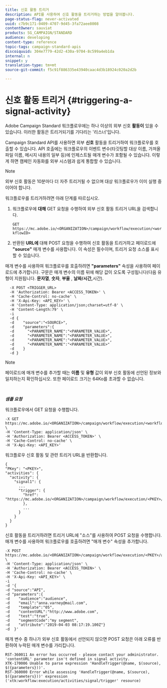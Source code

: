 ```yaml
---
title: 신호 활동 트리거
description: API를 사용하여 신호 활동을 트리거하는 방법을 알아봅니다.
page-status-flag: never-activated
uuid: c7b9c171-0409-4707-9d45-3fa72aee8008
contentOwner: sauviat
products: SG_CAMPAIGN/STANDARD
audience: developing
content-type: reference
topic-tags: campaign-standard-apis
discoiquuid: 304e7779-42d2-430a-9704-8c599a4eb1da
internal: n
snippet: y
translation-type: tm+mt
source-git-commit: f5c91f886335e43940caac4d3b18924c020a2d2b

---
```



# 신호 활동 트리거 {#triggering-a-signal-activity}

Adobe Campaign Standard 워크플로우에는 하나 이상의 외부 신호 **활동이** 있을 수 있습니다. 이러한 활동은 트리거되기를 기다리는 &#39;리스너&#39;입니다.

Campaign Standard API를 사용하면 외부 **신호** 활동을 트리거하여 워크플로우를 호출할 수 있습니다. API 호출에는 워크플로우의 이벤트 변수(타깃팅할 대상 이름, 가져올 파일 이름, 메시지 내용의 일부 등)에 인제스트될 매개 변수가 포함될 수 있습니다. 이렇게 하면 캠페인 자동화를 외부 시스템과 쉽게 통합할 수 있습니다.

>[!NOTE]
>
>외부 신호 활동은 10분마다 더 자주 트리거될 수 없으며 대상 워크플로우가 이미 실행 중이어야 합니다.

워크플로우를 트리거하려면 아래 단계를 따르십시오.

1. 워크플로우에 **대해** GET 요청을 수행하여 외부 신호 활동 트리거 URL을 검색합니다.

   `GET https://mc.adobe.io/<ORGANIZATION>/campaign/workflow/execution/<workflowID>`

1. 반환된 **URL에** 대해 POST 요청을 수행하여 신호 활동을 트리거하고 페이로드에 **&quot;source&quot;** 매개 변수를 사용합니다. 이 속성은 필수이며, 트리거 요청 소스를 표시할 수 있습니다.

매개 변수를 사용하여 워크플로우를 호출하려면 **&quot;parameters&quot;** 속성을 사용하여 페이로드에 추가합니다. 구문은 매개 변수의 이름 뒤에 해당 값이 오도록 구성됩니다(다음 유형이 지원됩니다. **문자열**, **숫자**, **부울** , **날짜/시간,**&#x200B;시간).

```
  -X POST <TRIGGER_URL>
  -H 'Authorization: Bearer <ACCESS_TOKEN>' \
  -H 'Cache-Control: no-cache' \
  -H 'X-Api-Key: <API_KEY>' \
  -H 'Content-Type: application/json;charset=utf-8' \
  -H 'Content-Length:79' \
  -i
  -d {
  -d    "source":"<SOURCE>",
  -d    "parameters":{
  -d      "<PARAMETER_NAME":"<PARAMETER_VALUE>",
  -d      "<PARAMETER_NAME":"<PARAMETER_VALUE>",
  -d      "<PARAMETER_NAME":"<PARAMETER_VALUE>",  
  -d      "<PARAMETER_NAME":"<PARAMETER_VALUE>"
  -d    }
  -d }
```

>[!NOTE]
>
>페이로드에 매개 변수를 추가할 때는 **이름** 및 **유형** 값이 외부 신호 활동에 선언된 정보와 일치하는지 확인하십시오. 또한 페이로드 크기는 64Ko를 초과할 수 없습니다.

<br/>

***샘플 요청***

워크플로우에서 GET 요청을 수행합니다.

```
-X GET https://mc.adobe.io/<ORGANIZATION>/campaign/workflow/execution/<workflowID> \
-H 'Content-Type: application/json' \
-H 'Authorization: Bearer <ACCESS_TOKEN>' \
-H 'Cache-Control: no-cache' \
-H 'X-Api-Key: <API_KEY>'
```

워크플로우 신호 활동 및 관련 트리거 URL을 반환합니다.

```
{
"PKey": "<PKEY>",
"activities": {
  "activity": {
    "signal1": {
      ...
      "trigger": {
        "href": "https://mc.adobe.io/<ORGANIZATION>/campaign/workflow/execution/<PKEY>/activities/activity/<PKEY>/trigger/"
        },
        ...
      }
    }
  }
}
```

신호 활동을 트리거하려면 트리거 URL에 &quot;소스&quot;를 사용하여 POST 요청을 수행합니다. 매개 변수를 사용하여 워크플로우를 호출하려면 &quot;매개 변수&quot; 속성을 추가합니다.

```
-X POST https://mc.adobe.io/<ORGANIZATION>/campaign/workflow/execution/<PKEY>/activities/activity/<PKEY>/trigger \
-H 'Content-Type: application/json' \
-H 'Authorization: Bearer <ACCESS_TOKEN>' \
-H 'Cache-Control: no-cache' \
-H 'X-Api-Key: <API_KEY>' \
-i
-d '{
-d "source":"API",
-d "parameters":{
-d    "audience":"audience",
-d    "email":"anna.varney@mail.com",
-d    "template":"05",
-d    "contentURL":"http://www.adobe.com",
-d    "test":"true",
-d    "segmentCode":"my segment",
-d    "attribute":"2019-04-03 08:17:19.100Z"}
-d  }'
```

<!-- + réponse -->

매개 변수 중 하나가 외부 신호 활동에서 선언되지 않으면 POST 요청은 아래 오류를 반환하여 누락된 매개 변수를 가리킵니다.

```
RST-360011 An error has occurred - please contact your administrator.
'contentURL' parameter isn't defined in signal activity.
XTK-170006 Unable to parse expression 'HandleTrigger(@name, $(source), $({parameters}))'.
RST-360000 Error while assessing 'HandleTrigger(@name, $(source), $({parameters}))' expression ('xtk:workflow:execution/activities/signal/trigger' resource)
```
